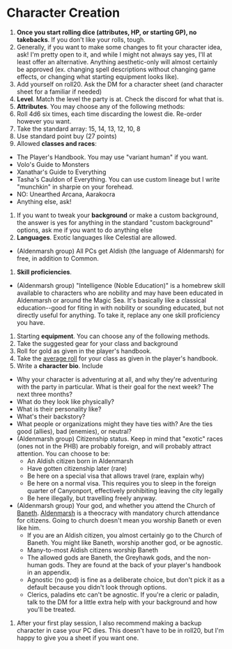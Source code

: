 # Character Creation
1. **Once you start rolling dice (attributes, HP, or starting GP), no takebacks**. If you don't like your rolls, tough.
1. Generally, if you want to make some changes to fit your character idea, ask! I'm pretty open to it, and while I might not always say yes, I'll at least offer an alternative. Anything aesthetic-only will almost certainly be approved (ex. changing spell descriptions without changing game effects, or changing what starting equipment looks like).
1. Add yourself on roll20. Ask the DM for a character sheet (and character sheet for a familiar if needed)
1. **Level**. Match the level the party is at. Check the discord for what that is.
1. **Attributes**. You may choose any of the following methods:
 1. Roll 4d6 six times, each time discarding the lowest die. Re-order however you want.
 1. Take the standard array: 15, 14, 13, 12, 10, 8
 1. Use standard point buy (27 points)
1. Allowed **classes and races**:
 - The Player's Handbook. You may use "variant human" if you want.
 - Volo's Guide to Monsters
 - Xanathar's Guide to Everything
 - Tasha's Cauldon of Everything. You can use custom lineage but I write "munchkin" in sharpie on your forehead.
 - NO: Unearthed Arcana, Aarakocra
 - Anything else, ask!
1. If you want to tweak your **background** or make a custom background, the answer is yes for anything in the standard "custom background" options, ask me if you want to do anything else
1. **Languages**. Exotic languages like Celestial are allowed.
 - (Aldenmarsh group) All PCs get Aldish (the language of Aldenmarsh) for free, in addition to Common. 
1. **Skill proficiencies**. 
 - (Aldenmarsh group) "Intelligence (Noble Education)" is a homebrew skill available to characters who are nobility and may have been educated in Aldenmarsh or around the Magic Sea. It's basically like a classical education--good for fiting in with nobility or sounding educated, but not directly useful for anything. To take it, replace any one skill proficiency you have.
1. Starting **equipment**. You can choose any of the following methods.
  1. Take the suggested gear for your class and background
  2. Roll for gold as given in the player's handbook.
  3. Take the [average roll](average_gold.md) for your class as given in the player's handbook.
1. Write a **character bio**. Include
  - Why your character is adventuring at all, and why they're adventuring with the party in particular. What is their goal for the next week? The next three months?
  - What do they look like physically?
  - What is their personality like?
  - What's their backstory?
  - What people or organizations might they have ties with? Are the ties good (allies), bad (enemies), or neutral?
  - (Aldenmarsh group) Citizenship status. Keep in mind that "exotic" races (ones not in the PHB) are probably foreign, and will probably attract attention. You can choose to be:
      - An Aldish citizen born in Aldenmarsh
      - Have gotten citizenship later (rare)
      - Be here on a special visa that allows travel (rare, explain why)
      - Be here on a normal visa. This requires you to sleep in the foreign quarter of Canyonport, effectively prohibiting leaving the city legally
      - Be here illegally, but travelling freely anyway. 
  - (Aldenmarsh group) Your god, and whether you attend the Church of [Baneth](baneth.md). [Aldenmarsh](aldenmarsh.md) is a theocracy with mandatory church attendance for citizens. Going to church doesn't mean you worship Baneth or even like him.
      - If you are an Aldish citizen, you almost certainly go to the Church of Baneth. You might like Baneth, worship another god, or be agnostic.
      - Many-to-most Aldish citizens worship Baneth
      - The allowed gods are Baneth, the Greyhawk gods, and the non-human gods. They are found at the back of your player's handbook in an appendix.
      - Agnostic (no god) is fine as a deliberate choice, but don't pick it as a default because you didn't look through options.
      - Clerics, paladins etc can't be agnostic. If you're a cleric or paladin, talk to the DM for a little extra help with your background and how you'll be treated.
1. After your first play session, I also recommend making a backup character in case your PC dies. This doesn't have to be in roll20, but I'm happy to give you a sheet if you want one.

